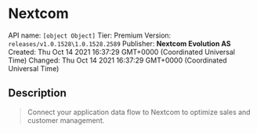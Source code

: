 # Nextcom
API name: `[object Object]`
Tier: Premium
Version: `releases/v1.0.1528\1.0.1528.2589`
Publisher: **Nextcom Evolution AS**
Created: Thu Oct 14 2021 16:37:29 GMT+0000 (Coordinated Universal Time)
Changed: Thu Oct 14 2021 16:37:29 GMT+0000 (Coordinated Universal Time)

## Description
> Connect your application data flow to Nextcom to optimize sales and customer management.
